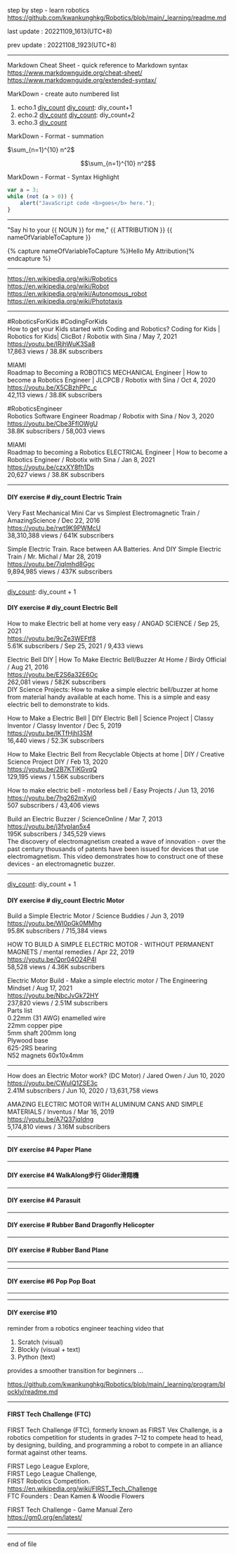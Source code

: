 step by step - learn robotics  
  https://github.com/kwankunghkg/Robotics/blob/main/_learning/readme.md  
  
last update : 20221109_1613(UTC+8)   
  
prev update : 20221108_1923(UTC+8)  
  
---  
  
Markdown Cheat Sheet - quick reference to Markdown syntax  
  https://www.markdownguide.org/cheat-sheet/  
  https://www.markdownguide.org/extended-syntax/  
  
MarkDown - create auto numbered list  
  
[diy_count]: 1
1. echo.1 [diy_count]
[diy_count]: diy_count+1
1. echo.2 [diy_count]
[diy_count]: diy_count+2
1. echo.3 [diy_count]
  
MarkDown - Format - summation  
  
$\sum_{n=1}^{10} n^2$  
  
$$\sum_{n=1}^{10} n^2$$  

MarkDown - Format - Syntax Highlight  
  
```js
var a = 3;
while (not (a > 0)) {
    alert("JavaScript code <b>goes</b> here.");
}
```
  
---
<!--#
NOUN=mother
ATTRIBUTION=Mark Wahlberg
$-->

"Say hi to your {{ NOUN }} for me," {{ ATTRIBUTION }} {{ nameOfVariableToCapture }}
  
{% capture nameOfVariableToCapture %}Hello My Attribution{% endcapture %}
  
---------------------------------------------  
    
  https://en.wikipedia.org/wiki/Robotics  
  https://en.wikipedia.org/wiki/Robot  
  https://en.wikipedia.org/wiki/Autonomous_robot  
  https://en.wikipedia.org/wiki/Phototaxis  
    
---------------------------------------------  
  
  
#RoboticsForKids #CodingForKids  
How to get your Kids started with Coding and Robotics? Coding for Kids | Robotics for Kids| ClicBot / Robotix with Sina /  May 7, 2021   
  https://youtu.be/IRjhWuK3Sa8  
17,863 views  / 38.8K subscribers  
    
MIAMI  
Roadmap to Becoming a ROBOTICS MECHANICAL Engineer | How to become a Robotics Engineer | JLCPCB / Robotix with Sina /  Oct 4, 2020   
  https://youtu.be/X5CBzhPPc_c  
42,113 views  / 38.8K subscribers  
  
#RoboticsEngineer  
Robotics Software Engineer Roadmap / Robotix with Sina /  Nov 3, 2020   
  https://youtu.be/Cbe3FflOWgU  
38.8K subscribers / 58,003 views   
  
MIAMI  
Roadmap to becoming a Robotics ELECTRICAL Engineer | How to become a Robotics Engineer / Robotix with Sina /  Jan 8, 2021   
  https://youtu.be/czxXY8fh1Ds  
20,627 views  / 38.8K subscribers  
  
  
---------------------------------------------  
[diy_count]: 1
  
#### DIY exercise # diy_count Electric Train 
   
Very Fast Mechanical Mini Car vs Simplest Electromagnetic Train / AmazingScience /  Dec 22, 2016   
  https://youtu.be/rwt9K9PWMcU  
38,310,388 views  / 641K subscribers  
  
  
Simple Electric Train. Race between AA Batteries. And DIY Simple Electric Train / Mr. Michal /  Mar 28, 2019   
  https://youtu.be/7jqImhd8Ggc  
9,894,985 views  / 437K subscribers  
  
  
---------------------------------------------  
[diy_count]: diy_count + 1  
#### DIY exercise # diy_count Electric Bell  
  
How to make Electric bell at home very easy / ANGAD SCIENCE /  Sep 25, 2021   
  https://youtu.be/9cZe3WEFtf8  
5.61K subscribers / Sep 25, 2021  / 9,433 views   
  
Electric Bell DIY | How To Make Electric Bell/Buzzer At Home / Birdy Official /  Aug 21, 2016  
  https://youtu.be/E2S6a32E6Oc  
262,081 views  / 582K subscribers  
DIY Science Projects: How to make a simple electric bell/buzzer at home from material handy available at each home.  This is a simple and easy electric bell to demonstrate to kids.  
  
How to Make a Electric Bell | DIY Electric Bell | Science Project | Classy Inventor / Classy Inventor /  Dec 5, 2019   
  https://youtu.be/lKTfHjhI3SM  
16,440 views  / 52.3K subscribers  
  
How to Make Electric Bell from Recyclable Objects at home | DIY / Creative Science Project DIY /  Feb 13, 2020   
  https://youtu.be/2B7KTiKGvqQ  
129,195 views  / 1.56K subscribers  
  
How to make electric bell - motorless bell / Easy Projects /  Jun 13, 2016   
  https://youtu.be/7hg262mXyj0  
507 subscribers / 43,406 views   
  
Build an Electric Buzzer / ScienceOnline /  Mar 7, 2013  
  https://youtu.be/j3fvpIan5x4  
195K subscribers / 345,529 views   
The discovery of electromagnetism created a wave of innovation - over the past century thousands of patents have been issued for devices that use electromagnetism. This video demonstrates how to construct one of these devices - an electromagnetic buzzer.  
    
---------------------------------------------  
[diy_count]: diy_count + 1  

#### DIY exercise # diy_count Electric Motor  
  
Build a Simple Electric Motor / Science Buddies /  Jun 3, 2019   
  https://youtu.be/WI0pGk0MMhg  
95.8K subscribers / 715,384 views   
  
HOW TO BUILD A SIMPLE ELECTRIC MOTOR - WITHOUT PERMANENT MAGNETS / mental remedies /  Apr 22, 2019   
  https://youtu.be/Qpr04O24P4I  
58,528 views  / 4.36K subscribers  
  
Electric Motor Build - Make a simple electric motor / The Engineering Mindset / Aug 17, 2021   
  https://youtu.be/NbcJvGk72HY  
237,820 views  / 2.51M subscribers  
Parts list  
0.22mm (31 AWG) enamelled wire  
22mm copper pipe  
5mm shaft 200mm long  
Plywood base  
625-2RS bearing  
N52 magnets 60x10x4mm  
  
  
---------------------------------------------  
  
  
How does an Electric Motor work? (DC Motor) / Jared Owen /  Jun 10, 2020   
https://youtu.be/CWulQ1ZSE3c  
2.41M subscribers / Jun 10, 2020  / 13,631,758 views   
  
  
AMAZING ELECTRIC MOTOR WITH ALUMINUM CANS AND SIMPLE MATERIALS / Inventus /  Mar 16, 2019   
https://youtu.be/A7Q37jqIdng  
5,174,810 views  / 3.16M subscribers  
  
  
  
---------------------------------------------  
  
#### DIY exercise #4 Paper Plane  
  
---------------------------------------------  
  
#### DIY exercise #4 WalkAlong步行 Glider滑翔機  
  
---------------------------------------------  
  
#### DIY exercise #4 Parasuit  
  
---------------------------------------------  
  
#### DIY exercise # Rubber Band Dragonfly Helicopter  
  
---------------------------------------------  
  
#### DIY exercise # Rubber Band Plane  
  
---------------------------------------------  
  
  
---------------------------------------------  
  
#### DIY exercise #6 Pop Pop Boat  
  
---------------------------------------------  
  
---------------------------------------------  
  
#### DIY exercise #10  
  
reminder from a robotics engineer teaching video that  
  
1. Scratch (visual)  
2. Blockly (visual + text)  
3. Python (text)  
  
provides a smoother transition for beginners ...  
  
  https://github.com/kwankunghkg/Robotics/blob/main/_learning/program/blockly/readme.md  
  
  
  
---------------------------------------------  
  
#### FIRST Tech Challenge (FTC)

FIRST Tech Challenge (FTC), formerly known as FIRST Vex Challenge, is a robotics competition for students in grades 7–12 to compete head to head, by designing, building, and programming a robot to compete in an alliance format against other teams.  
  
FIRST Lego League Explore,   
FIRST Lego League Challenge,   
FIRST Robotics Competition.  
  https://en.wikipedia.org/wiki/FIRST_Tech_Challenge  
FTC Founders : Dean Kamen & Woodie Flowers  
  
FIRST Tech Challenge - Game Manual Zero  
  https://gm0.org/en/latest/  
  
  
---------------------------------------------  
  
---------------------------------------------  
end of file
